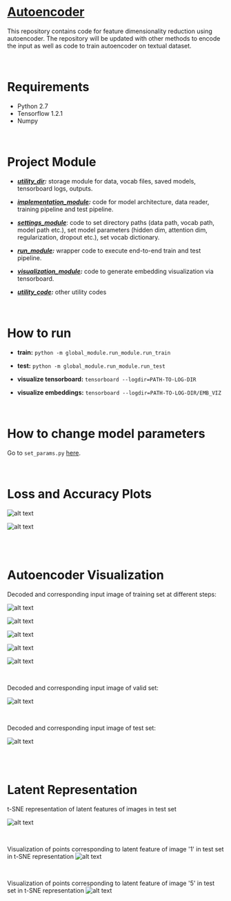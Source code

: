 # [Autoencoder](https://github.com/krayush07/autoencoder/)
This repository contains code for feature dimensionality reduction using autoencoder. The repository will be updated with other methods to encode the input as well as code to train autoencoder on textual dataset.

<br/>

# Requirements
* Python 2.7<br/>
* Tensorflow 1.2.1<br/>
* Numpy<br/>

<br/>

# Project Module
* **_[utility_dir](/global_module/utility_dir):_** storage module for data, vocab files, saved models, tensorboard logs, outputs.

* **_[implementation_module](/global_module/implementation_module):_** code for model architecture, data reader, training pipeline and test pipeline.

* **_[settings_module](/global_module/settings_module)_**: code to set directory paths (data path, vocab path, model path etc.), set model parameters (hidden dim, attention dim, regularization, dropout etc.), set vocab dictionary.

* **_[run_module](/global_module/run_module):_** wrapper code to execute end-to-end train and test pipeline.

* **_[visualization_module](/global_module/visualization_module):_** code to generate embedding visualization via tensorboard.

* **_[utility_code](/global_module/utility_code):_** other utility codes

<br/>

# How to run
* **train:** `python -m global_module.run_module.run_train`

* **test:** `python -m global_module.run_module.run_test`

* **visualize tensorboard:** `tensorboard --logdir=PATH-TO-LOG-DIR`

* **visualize embeddings:** `tensorboard --logdir=PATH-TO-LOG-DIR/EMB_VIZ`

<br/>

# How to change model parameters

Go to `set_params.py` [here](/global_module/settings_module/set_params.py).


<br/>


# Loss and Accuracy Plots

![alt text](global_module/utility_dir/mnist/viz/train_loss.png?raw=true "train_loss")

![alt text](global_module/utility_dir/mnist/viz/valid_loss.png?raw=true "valid_loss")

 <br/>
 <br/>


# Autoencoder Visualization

Decoded and corresponding input image of training set at different steps:

![alt text](global_module/utility_dir/mnist/viz/train_3065_3.png?raw=true "'3' at step 3065")

![alt text](global_module/utility_dir/mnist/viz/train_3065_6.png?raw=true "'6' at step 3065")

![alt text](global_module/utility_dir/mnist/viz/train_7390_0.png?raw=true "'0' at step 7390")

![alt text](global_module/utility_dir/mnist/viz/train_7390_2.png?raw=true "'2' at step 7390")

![alt text](global_module/utility_dir/mnist/viz/train_48000_3.png?raw=true "'0' at step 48000")


<br/>


Decoded and corresponding input image of valid set:

![alt text](global_module/utility_dir/mnist/viz/valid_12000_9.png?raw=true "'9' at step 12000")

<br/>

Decoded and corresponding input image of test set:

![alt text](global_module/utility_dir/mnist/viz/test_7.png?raw=true "'7'")

<br/>
<br/>

# Latent Representation

t-SNE representation of latent features of images in test set

![alt text](global_module/utility_dir/mnist/viz/tSNE_test.png?raw=true "'t-SNE of latent features of images in test set. Each (label) digit is represented by a different color'")

<br/>

Visualization of points corresponding to latent feature of image '1' in test set in t-SNE representation
![alt text](global_module/utility_dir/mnist/viz/label1.png?raw=true "'Points representing images of 1 in test set.'")


<br/>

Visualization of points corresponding to latent feature of image '5' in test set in t-SNE representation
![alt text](global_module/utility_dir/mnist/viz/label5.png?raw=true "'Points representing images of 5 in test set.'")


